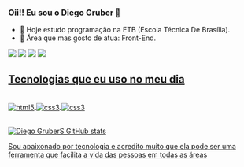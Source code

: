 ### Oii!! Eu sou o Diego Gruber  👋

- 🔭 Hoje estudo programação na ETB (Escola Técnica De Brasília).
- 🌱 Área que mas gosto de atua: Front-End.
<div> 
 <a href="https://www.instagram.com/lordgruber_/" target="_blank"><img src="https://img.shields.io/badge/-Instagram-%23E4405F?style=for-the-badge&logo=instagram&logoColor=white" target="_blank"></a>
  <a href = "mailto:diegogruberdev@gmail.com">
  <img src="https://img.shields.io/badge/-Gmail-%23333?style=for-the-badge&logo=gmail&logoColor=white" target="_blank"></a>
  <a href="https://www.linkedin.com/in/diego-gruber-98a583213/" target="_blank"><img src="https://img.shields.io/badge/-LinkedIn-%230077B5?style=for-the-badge&logo=linkedin&logoColor=white" target="_blank"></a>
 <a href="https://cv-diegogruber.web.app/" target="_blank"><img src="https://img.shields.io/badge/Curriculo-161637?style=for-the-badge&logo=proto.io&logoColor=00e5ff"</a>
</div>

## Tecnologias que eu uso no meu dia

<div style="display: inline_block"><br/>
  <img align="center" alt="html5" src="https://img.shields.io/badge/HTML5-E34F26?style=for-the-badge&logo=html5&logoColor=white"/>
  <img align="center" alt="css3" src="https://img.shields.io/badge/CSS3-1572B6?style=for-the-badge&logo=css3&logoColor=whit"/>
   <img align="center" alt="css3" src="https://img.shields.io/badge/JavaScript-323330?style=for-the-badge&logo=javascript&logoColor=F7DF1E"/>
</div><br>

![Diego GruberS GitHub stats](https://github-readme-stats.vercel.app/api?username=DiegoGruberS&show_icons=true&theme=dracula)
       
Sou apaixonado por tecnologia e acredito muito que ela pode ser uma ferramenta que facilita a vida das pessoas em todas as áreas<br>





